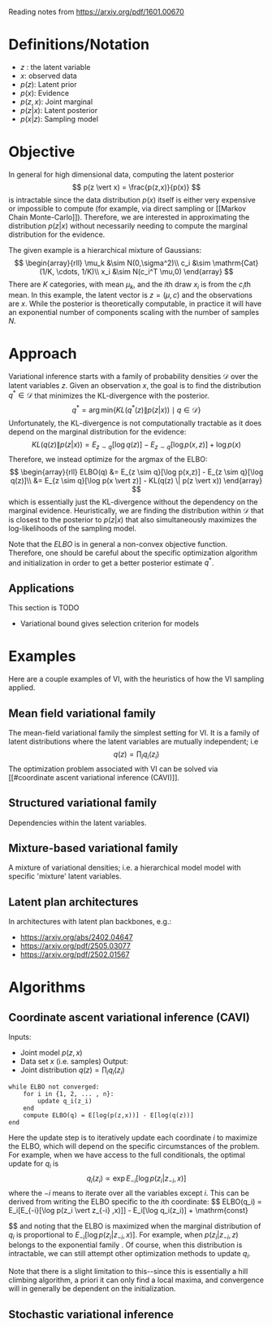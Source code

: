 Reading notes from https://arxiv.org/pdf/1601.00670
# Definitions/Notation
- $z$ : the latent variable
- $x$: observed data
- $p(z)$: Latent prior
- $p(x)$: Evidence
- $p(z,x)$: Joint marginal
- $p(z \vert x)$: Latent posterior
- $p(x \vert z)$: Sampling model

# Objective
In general for high dimensional data, computing the latent posterior
$$ 
p(z \vert x) = \frac{p(z,x)}{p(x)}
$$
is intractable since the data distribution $p(x)$ itself is either very expensive or impossible to compute (for example, via direct sampling or [[Markov Chain Monte-Carlo]]).  Therefore, we are interested in approximating the distribution $p(z\vert x)$ without necessarily needing to compute the marginal distribution for the evidence. 

The given example is a hierarchical mixture of Gaussians: 
$$
\begin{array}{rll}
\mu_k &\sim N(0,\sigma^2)\\
c_i &\sim \mathrm{Cat}(1/K, \cdots, 1/K)\\
x_i &\sim N(c_i^T \mu,0)
\end{array}
$$
There are $K$ categories, with mean $\mu_k$, and the $i$th draw $x_i$ is from the $c_i$th mean. In this example, the latent vector is $z = (\mu, c)$ and the observations are $x$. While the posterior is theoretically computable, in practice it will have an exponential number of components scaling with the number of samples $N$.
# Approach
Variational inference starts with a family of probability densities $\mathcal{D}$ over the latent variables $z$. Given an observation $x$, the goal is to find the distribution $q^* \in \mathcal{D}$  that minimizes the KL-divergence with the posterior. 
$$
q^* = \arg\min_{} \{KL(q^*(z) \| p(z \vert x)) \mid q \in \mathcal{D}\}
$$
Unfortunately, the KL-divergence is not computationally tractable as it does depend on the marginal distribution for the evidence:
$$
KL(q(z) \| p(z \vert x)) = E_{z \sim q}[\log q(z)] - E_{z \sim q}[\log p(x,z)] + \log p(x)
$$
Therefore, we instead optimize for the argmax of the ELBO: 
$$
\begin{array}{rll}
ELBO(q) &=  E_{z \sim q}[\log p(x,z)] - E_{z \sim q}[\log q(z)]\\
&= E_{z \sim q}[\log p(x \vert z)] - KL(q(z) \| p(z \vert x))
\end{array}
$$
which is essentially just the KL-divergence without the dependency on the marginal evidence. Heuristically, we are finding the distribution within $\mathcal{D}$ that is closest to the posterior to $p(z\vert x)$ that also simultaneously maximizes the log-likelihoods of the sampling model. 

Note that the $ELBO$ is in general a non-convex objective function. Therefore, one should be careful about the specific optimization algorithm and initialization in order to get a better posterior estimate $q^*$. 
## Applications
This section is TODO
- Variational bound gives selection criterion for models

# Examples
Here are a couple examples of VI, with the heuristics of how the VI sampling applied. 
## Mean field variational family 
The mean-field variational family  the simplest setting for VI. It is a family of latent distributions where the latent variables are mutually independent; i.e
$$ 
q(z) = \prod_i q_i(z_i)
$$
The optimization problem associated with VI can be solved via [[#coordinate ascent variational inference (CAVI)]]. 

## Structured variational family
Dependencies within the latent variables. 

## Mixture-based variational family
A mixture of variational densities; i.e. a hierarchical model  model with specific 'mixture' latent variables. 

## Latent plan architectures
In architectures with latent plan backbones, e.g.:
- https://arxiv.org/abs/2402.04647
- https://arxiv.org/pdf/2505.03077
- https://arxiv.org/pdf/2502.01567

# Algorithms

##  Coordinate ascent variational inference (CAVI)
Inputs:
- Joint model $p(z,x)$ 
- Data set $x$ (i.e. samples)
Output:
- Joint distribution $q(z) = \prod_i q_i(z_i)$
```
while ELBO not converged:
	for i in {1, 2, ... , n}:
		update q_i(z_i) 
	end
	compute ELBO(q) = E[log(p(z,x))] - E[log(q(z))]
end
```
Here the update step is to iteratively update each coordinate $i$ to maximize the ELBO, which will depend on the specific circumstances of the problem. For example, when we have access to the full conditionals, the optimal update for $q_i$ is
$$
q_i(z_i) \propto \exp E_{-i}[\log p(z_i \vert z_{-i} ,x)]
$$
where the $-i$ means to iterate over all the variables except $i$.  This can be derived from writing the ELBO specific to the $i$th coordinate: 
$$
ELBO(q_i) = E_i[E_{-i}[\log p(z_i \vert z_{-i} ,x)]] - E_i[\log q_i(z_i)] + \mathrm{const}

$$
and noting that the ELBO is maximized when the marginal distribution of $q_i$ is  proportional to $E_{-i}[\log p(z_i \vert z_{-i} ,x)]$. For example, when $p(z_i\vert z_{-i}, z)$ belongs to the exponential family . Of course, when this distribution is intractable, we can still attempt other optimization methods to update $q_i$. 

Note that there is a slight limitation to this--since this is essentially a hill climbing algorithm, a priori it can only find a local maxima, and convergence will in generally be dependent on the initialization. 

## Stochastic variational inference





